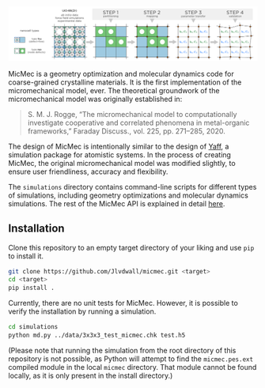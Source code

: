 ![THE MICROMECHANICAL PROCEDURE](https://github.com/Jlvdwall/micmec/blob/main/docs/figs/micmec_proc_wide.png)

MicMec is a geometry optimization and molecular dynamics code for coarse-grained crystalline materials. 
It is the first implementation of the micromechanical model, ever. 
The theoretical groundwork of the micromechanical model was originally established in:

> S. M. J. Rogge, “The micromechanical model to computationally investigate cooperative and correlated phenomena in metal-organic frameworks,” Faraday Discuss., vol. 225, pp. 271–285, 2020.

The design of MicMec is intentionally similar to the design of [Yaff](https://github.com/molmod/yaff), a simulation package for atomistic systems. 
In the process of creating MicMec, the original micromechanical model was modified slightly, to ensure user friendliness, accuracy and flexibility. 

The `simulations` directory contains command-line scripts for different types of simulations, including geometry optimizations and molecular dynamics simulations.
The rest of the MicMec API is explained in detail [here](https://jlvdwall.github.io/micmec/).


## Installation

Clone this repository to an empty target directory of your liking and use `pip` to install it.

```bash
git clone https://github.com/Jlvdwall/micmec.git <target>
cd <target>
pip install .
```

Currently, there are no unit tests for MicMec.
However, it is possible to verify the installation by running a simulation.

```bash
cd simulations
python md.py ../data/3x3x3_test_micmec.chk test.h5
```

(Please note that running the simulation from the root directory of this repository is not possible, as Python will attempt to find the `micmec.pes.ext` compiled module in the local `micmec` directory.
That module cannot be found locally, as it is only present in the install directory.)  

